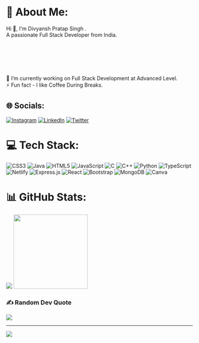 
# 💫 About Me:


Hi 👋, I'm Divyansh Pratap Singh .
<br>A passionate Full Stack Developer from India.
<img src="https://th.bing.com/th/id/R.7aac0a65c2f22ba34702ab7413afd7aa?rik=3QLaVVVlQ8ByPQ&riu=http%3a%2f%2fperfonec.com%2fwp-content%2fuploads%2f2019%2f03%2fhome-gif.gif&ehk=t5qZ3Kod64AaXvjumGsEYHoPvBh7swqcZROIBTCNiow%3d&risl=&pid=ImgRaw&r=0" alt="" height="100px
" style="margin-left: 1200px;">
<br>🔭 I’m currently working on Full Stack Development at Advanced Level.
<br>⚡ Fun fact - I like Coffee During Breaks.



## 🌐 Socials:
[![Instagram](https://img.shields.io/badge/Instagram-%23E4405F.svg?logo=Instagram&logoColor=white)](https://instagram.com/https://www.bing.com/ck/a?!&&p=89b0fc8cf6447bebJmltdHM9MTY4NTU3NzYwMCZpZ3VpZD0wMmMzZDk5NC0xNDgzLTZjNWItMjgwNC1jYTg3MTU4NTZkZjQmaW5zaWQ9NTIxNw&ptn=3&hsh=3&fclid=02c3d994-1483-6c5b-2804-ca8715856df4&psq=dps_047+instagram&u=a1aHR0cHM6Ly93d3cuaW5zdGFncmFtLmNvbS9kcHNfMDQ3Lw&ntb=1) [![LinkedIn](https://img.shields.io/badge/LinkedIn-%230077B5.svg?logo=linkedin&logoColor=white)](https://linkedin.com/in/https://www.bing.com/ck/a?!&&p=e3e4560f0ddd18a2JmltdHM9MTY4NTU3NzYwMCZpZ3VpZD0wMmMzZDk5NC0xNDgzLTZjNWItMjgwNC1jYTg3MTU4NTZkZjQmaW5zaWQ9NTI2Mg&ptn=3&hsh=3&fclid=02c3d994-1483-6c5b-2804-ca8715856df4&psq=divyansh+pratap+singh+linked+in&u=a1aHR0cHM6Ly9pbi5saW5rZWRpbi5jb20vaW4vZGl2eWFuc2gtcHJhdGFwLXNpbmdoLTUzMzhhNTI3Mg&ntb=1) [![Twitter](https://img.shields.io/badge/Twitter-%231DA1F2.svg?logo=Twitter&logoColor=white)](https://twitter.com/https://twitter.com/DivyanshPr18921) 

# 💻 Tech Stack:
![CSS3](https://img.shields.io/badge/css3-%231572B6.svg?style=for-the-badge&logo=css3&logoColor=white) ![Java](https://img.shields.io/badge/java-%23ED8B00.svg?style=for-the-badge&logo=java&logoColor=white) ![HTML5](https://img.shields.io/badge/html5-%23E34F26.svg?style=for-the-badge&logo=html5&logoColor=white) ![JavaScript](https://img.shields.io/badge/javascript-%23323330.svg?style=for-the-badge&logo=javascript&logoColor=%23F7DF1E) ![C](https://img.shields.io/badge/c-%2300599C.svg?style=for-the-badge&logo=c&logoColor=white) ![C++](https://img.shields.io/badge/c++-%2300599C.svg?style=for-the-badge&logo=c%2B%2B&logoColor=white) ![Python](https://img.shields.io/badge/python-3670A0?style=for-the-badge&logo=python&logoColor=ffdd54) ![TypeScript](https://img.shields.io/badge/typescript-%23007ACC.svg?style=for-the-badge&logo=typescript&logoColor=white) ![Netlify](https://img.shields.io/badge/netlify-%23000000.svg?style=for-the-badge&logo=netlify&logoColor=#00C7B7) ![Express.js](https://img.shields.io/badge/express.js-%23404d59.svg?style=for-the-badge&logo=express&logoColor=%2361DAFB) ![React](https://img.shields.io/badge/react-%2320232a.svg?style=for-the-badge&logo=react&logoColor=%2361DAFB) ![Bootstrap](https://img.shields.io/badge/bootstrap-%23563D7C.svg?style=for-the-badge&logo=bootstrap&logoColor=white) ![MongoDB](https://img.shields.io/badge/MongoDB-%234ea94b.svg?style=for-the-badge&logo=mongodb&logoColor=white) ![Canva](https://img.shields.io/badge/Canva-%2300C4CC.svg?style=for-the-badge&logo=Canva&logoColor=white)
# 📊 GitHub Stats:

![](https://github-readme-streak-stats.herokuapp.com/?user=divyansh2375&theme=jolly&hide_border=false)
<img src="https://cdn.dribbble.com/users/2131993/screenshots/4948736/thoughtworks-gif_dribbble.gif" alt="" height="200px">







### ✍️ Random Dev Quote
![](https://quotes-github-readme.vercel.app/api?type=horizontal&theme=radical)

---
[![](https://visitcount.itsvg.in/api?id=divyansh2375&icon=0&color=0)](https://visitcount.itsvg.in)




